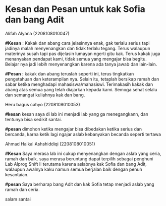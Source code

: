 # Kesan dan Pesan untuk kak Sofia dan bang Adit

Alifah Alyana (2208108010047)

**#Kesan** : Kakak dan abang cara jelasinnya enak, gak terlalu serius tapi jadinya malah menyenangkan dan tidak terlalu tegang. 
Terus walaupun materinya susah tapi pas dijelasin lumayan ngerti gitu kak. 
Terus kakak juga menanyakan pendapat kami, tidak semua yang mengajar bisa begitu. 
Belajar nya jadi lebih menyenangkan karena ada tanya jawab dan lain-lain.

**#Pesan** : kakak dan abang teruslah seperti ini, terus tingkatkan pengetahuan dan keterampilan nya. 
Selain itu, tetaplah bersikap ramah dan sabar ketika menghadapi mahasiswa/mahasiswi.
Terimakasih kakak dan abang atas semua yang telah  diajarkan kepada kami. 
Semoga sehat selalu dan semangat kuliahnya kak dan bang.


Heru bagus cahyo (2208108010053)

**#kesan**
kesan saya di lab ini menjadi lab yang ga menegangkann, dan tentunya bisa sedikit santai.

**#pesan**
dimohon ketika mengajar bisa dibedakan ketika serius dan bercanda, karna ketik lagi ngajar aslab kebanyakan becanda seperti tertawa


Ahmad Haikal Ashshiddiqi (2208108010051)

**#Kesan** 
  Saya merasa lab ini cukup menyenangkan dengan aslab yang ceria, ramah dan baik. 
  saya merasa beruntung dapat terpilih sebagai penghuni Lab Alprog Shift II terutama karena aslabnya kak Sofia dan bang Adit, 
  walaupun awalnya kaku namun semua berjalan baik dengan penuh kesantaian.

**#pesan** 
  Saya berharap bang Adit dan kak Sofia tetap menjadi aslab yang ramah dan ceria.
  
  salam santai

